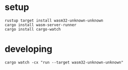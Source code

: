 # setup
```
rustup target install wasm32-unknown-unknown
cargo install wasm-server-runner
cargo install cargo-watch
```

# developing
```
cargo watch -cx "run --target wasm32-unknown-unknown"
```


